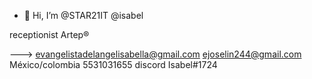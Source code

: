 - 👋 Hi, I’m @STAR21IT @isabel 


receptionist Artep®





---> evangelistadelangelisabella@gmail.com 
ejoselin244@gmail.com
México/colombia 5531031655    discord Isabel#1724
